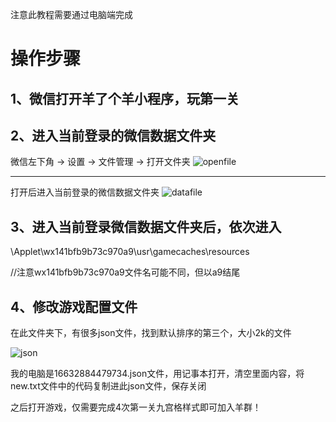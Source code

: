 注意此教程需要通过电脑端完成

# 操作步骤
## 1、微信打开羊了个羊小程序，玩第一关

## 2、进入当前登录的微信数据文件夹
微信左下角 -> 设置 -> 文件管理 -> 打开文件夹
![openfile](https://github.com/codeNiuMa/yanglegeyang/blob/main/img-lib/Snipaste_2022-09-16_09-58-45.jpg)

***
打开后进入当前登录的微信数据文件夹
![datafile](https://github.com/codeNiuMa/yanglegeyang/blob/main/img-lib/Snipaste_2022-09-16_10-01-23.jpg)

## 3、进入当前登录微信数据文件夹后，依次进入
\Applet\wx141bfb9b73c970a9\usr\gamecaches\resources

//注意wx141bfb9b73c970a9文件名可能不同，但以a9结尾



## 4、修改游戏配置文件

在此文件夹下，有很多json文件，找到默认排序的第三个，大小2k的文件

![json](https://github.com/codeNiuMa/yanglegeyang/blob/main/img-lib/Snipaste_2022-09-16_10-04-56.jpg)

我的电脑是16632884479734.json文件，用记事本打开，清空里面内容，将new.txt文件中的代码复制进此json文件，保存关闭

之后打开游戏，仅需要完成4次第一关九宫格样式即可加入羊群！
